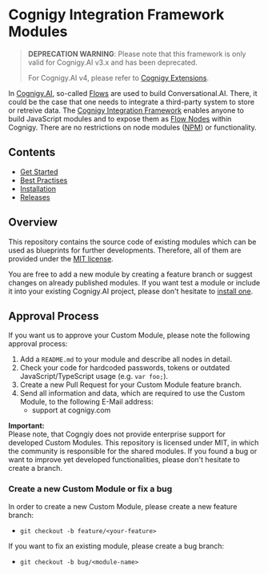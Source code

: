 # Cognigy Integration Framework Modules

> **DEPRECATION WARNING**: Please note that this framework is only valid for Cognigy.AI v3.x and has been deprecated. 
> 
> For Cognigy.AI v4, please refer to [Cognigy Extensions](https://github.com/Cognigy/Extensions).

In [Cognigy.AI](https://cognigy.com/product/), so-called [Flows](https://docs.cognigy.com/docs/flow) are used to build Conversational.AI. There, it could be the case that one needs to integrate a third-party system to store or retreive data. The [Cognigy Integration Framework](https://docs.cognigy.com/docs/integration-framework) enables anyone to build JavaScript modules and to expose them as [Flow Nodes](https://docs.cognigy.com/docs/general-usage-information) within Cognigy. There are no restrictions on node modules ([NPM](https://www.npmjs.com/)) or functionality.


## Contents

- [Get Started](./docs/get-started.md)
- [Best Practises](./docs/best-practises.md)
- [Installation](./docs/installation.md)
- [Releases](RELEASES.md)

## Overview

This repository contains the source code of existing modules which can be used as blueprints for further developments. Therefore, all of them are provided under the [MIT license](./LICENSE).

You are free to add a new module by creating a feature branch or suggest changes on already published modules. If you want test a module or include it into your existing Cognigy.AI project, please don't hesitate to [install one](./docs/installation.md).


## Approval Process

If you want us to approve your Custom Module, please note the following approval process:

1. Add a `README.md` to your module and describe all nodes in detail.
2. Check your code for hardcoded passwords, tokens or outdated JavaScript/TypeScript usage (e.g. `var foo;`).
3. Create a new Pull Request for your Custom Module feature branch.
4. Send all information and data, which are required to use the Custom Module, to the following E-Mail address:
    - support at cognigy.com

**Important:** \
Please note, that Cogngiy does not provide enterprise support for developed Custom Modules. This repository is licensed under MIT, in which the community is responsible for the shared modules. If you found a bug or want to improve yet developed functionalities, please don't hesitate to create a branch.

### Create a new Custom Module or fix a bug

In order to create a new Custom Module, please create a new feature branch:

- `git checkout -b feature/<your-feature>`

If you want to fix an existing module, please create a bug branch:

- `git checkout -b bug/<module-name>`
